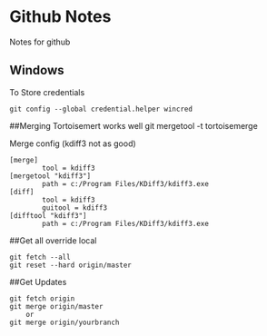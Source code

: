 # Github Notes
Notes for github


## Windows
To Store credentials
```
git config --global credential.helper wincred
```

##Merging
Tortoisemert works well
git mergetool -t tortoisemerge

Merge config (kdiff3 not as good)
```
[merge]
        tool = kdiff3
[mergetool "kdiff3"]
        path = c:/Program Files/KDiff3/kdiff3.exe
[diff]
        tool = kdiff3
        guitool = kdiff3
[difftool "kdiff3"]
        path = c:/Program Files/KDiff3/kdiff3.exe
```

##Get all override local
```
git fetch --all
git reset --hard origin/master
```

##Get Updates
```
git fetch origin
git merge origin/master
    or
git merge origin/yourbranch
```
